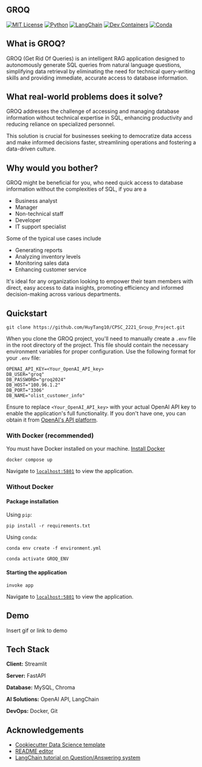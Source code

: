 
## GROQ
[![MIT License](https://img.shields.io/badge/License-MIT-green.svg?style=flat)](https://choosealicense.com/licenses/mit/)
[![Python](https://img.shields.io/badge/python-3.11.9-blue?style=flat&logo=python&logoColor=%233776AB&logoSize=auto&link=https%3A%2F%2Fwww.python.org%2Fdownloads%2Frelease%2Fpython-3119%2F)](https://www.python.org/downloads/release/python-3119/)
[![LangChain](https://img.shields.io/badge/langchain-0.2.16-blue?style=flat&logo=langchain&logoColor=%231C3C3C&logoSize=auto)](https://api.python.langchain.com/en/latest/langchain_api_reference.html)
[![Dev Containers](https://img.shields.io/badge/Dev_Containers-Open-blue?style=flat&logo=docker&logoColor=%232496ED&logoSize=auto)]()
[![Conda](https://img.shields.io/badge/conda-supported-blue?style=flat&logo=anaconda&logoColor=%2344A833&logoSize=auto)](https://anaconda.org/anaconda/conda)

## What is GROQ?

GROQ (Get Rid Of Queries) is an intelligent RAG application designed to autonomously generate SQL queries from natural language questions, simplifying data retrieval by eliminating the need for technical query-writing skills and providing immediate, accurate access to database information.

## What real-world problems does it solve?
GROQ addresses the challenge of accessing and managing database information without technical expertise in SQL, enhancing productivity and reducing reliance on specialized personnel. 

This solution is crucial for businesses seeking to democratize data access and make informed decisions faster, streamlining operations and fostering a data-driven culture.

## Why would you bother?
GROQ might be beneficial for you, who need quick access to database information without the complexities of SQL, if you are a
- Business analyst
- Manager
- Non-technical staff
- Developer
- IT support specialist

Some of the typical use cases include
- Generating reports
- Analyzing inventory levels
- Monitoring sales data
- Enhancing customer service

It's ideal for any organization looking to empower their team members with direct, easy access to data insights, promoting efficiency and informed decision-making across various departments.
## Quickstart

```
git clone https://github.com/HuyTang10/CPSC_2221_Group_Project.git
```

When you clone the GROQ project, you'll need to manually create a `.env` file in the root directory of the project. This file should contain the necessary environment variables for proper configuration. Use the following format for your `.env` file:

```
OPENAI_API_KEY=<Your_OpenAI_API_key>
DB_USER="groq"
DB_PASSWORD="groq2024"
DB_HOST="100.96.1.2"
DB_PORT="3306"
DB_NAME="olist_customer_info"
```

Ensure to replace `<Your_OpenAI_API_key>` with your actual OpenAI API key to enable the application's full functionality. If you don't have one, you can obtain it from [OpenAI's API platform](https://platform.openai.com/api-keys).

### With Docker (recommended)

You must have Docker installed on your machine. [Install Docker](https://docs.docker.com/get-docker/)

```
docker compose up
```

Navigate to [`localhost:5801`](http://localhost:8501/) to view the application.

### Without Docker

#### Package installation

Using `pip`:

```
pip install -r requirements.txt
```

Using `conda`:

```
conda env create -f environment.yml
```

```
conda activate GROQ_ENV
```

#### Starting the application

```
invoke app
```

Navigate to [`localhost:5801`](http://localhost:8501/) to view the application.

## Demo

Insert gif or link to demo


## Tech Stack

**Client:** Streamlit

**Server:** FastAPI

**Database:** MySQL, Chroma

**AI Solutions:** OpenAI API, LangChain

**DevOps:** Docker, Git

## Acknowledgements

 - [Cookiecutter Data Science template](https://cookiecutter-data-science.drivendata.org/)
 - [README editor](https://readme.so/)
 - [LangChain tutorial on Question/Answering system](https://python.langchain.com/docs/tutorials/sql_qa/)

